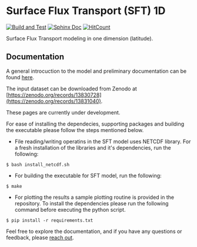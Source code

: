 # Surface Flux Transport (SFT) 1D

[![Build and Test](https://github.com/sr-dash/SFT-1D/actions/workflows/main.yml/badge.svg)](https://github.com/sr-dash/SFT-1D/actions/workflows/main.yml)
[![Sphinx Doc](https://github.com/sr-dash/SFT-1D/actions/workflows/documentation.yml/badge.svg)](https://github.com/sr-dash/SFT-1D/actions/workflows/documentation.yml)
[![HitCount](https://hits.dwyl.com/sr-dash/SFT-1D.svg?style=flat-square&show=unique)](http://hits.dwyl.com/sr-dash/SFT-1D)



Surface Flux Transport modeling in one dimension (latitude). 

## Documentation

A general introcuction to the model and preliminary documentation can be found [here](https://sr-dash.github.io/SFT-1D/). 

The input dataset can be downloaded from Zenodo at [https://zenodo.org/records/13830728](https://zenodo.org/records/13831040).

These pages are currently under development. 

For ease of installing the dependecies, supporting packages and building the executable please follow the steps mentioned below. 

* File reading/writing operatins in the SFT model uses NETCDF library. For a fresh installation of the libraries and it's dependencies, run the following:

```shell
$ bash install_netcdf.sh
```

* For building the executable for SFT model, run the following:

```shell
$ make
```

* For plotting the results a sample plotting routine is provided in the repository. To install the dependencies please run the following command before executing the python script.

```shell
$ pip install -r requirements.txt
```

Feel free to explore the documentation, and if you have any questions or feedback, please [reach out](dashs@hawaii.edu).
